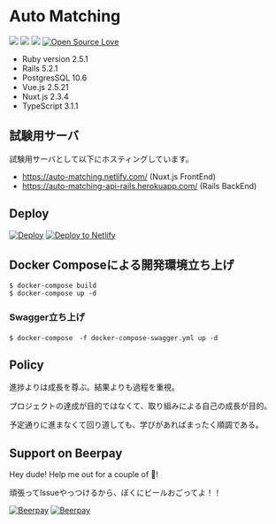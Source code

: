 Auto Matching
===

![](https://img.shields.io/github/issues/tsu-nera/auto-matching.svg)
![](https://img.shields.io/github/license/tsu-nera/auto-matching.svg)
![](https://img.shields.io/circleci/project/github/tsu-nera/auto-matching.svg)
[![Open Source Love](https://badges.frapsoft.com/os/v3/open-source.svg?v=103)](https://github.com/tsu-nera/auto-matching/)

- Ruby version 2.5.1
- Rails 5.2.1
- PostgresSQL  10.6
- Vue.js 2.5.21
- Nuxt.js 2.3.4
- TypeScript 3.1.1

## 試験用サーバ

試験用サーバとして以下にホスティングしています。

- https://auto-matching.netlify.com/ (Nuxt.js FrontEnd)
- https://auto-matching-api-rails.herokuapp.com/ (Rails BackEnd) 

## Deploy
 
[![Deploy](https://www.herokucdn.com/deploy/button.svg)](https://heroku.com/deploy?template=https://github.com/tsu-nera/auto-matching)
[![Deploy to Netlify](https://www.netlify.com/img/deploy/button.svg)](https://app.netlify.com/start/deploy?repository=https://github.com/tsu-nera/auto-matching)

## Docker Composeによる開発環境立ち上げ

```
$ docker-compose build
$ docker-compose up -d
```

### Swagger立ち上げ

```
$ docker-compose　-f docker-compose-swagger.yml up -d
```

## Policy

進捗よりは成長を尊ぶ。結果よりも過程を重視。

プロジェクトの達成が目的ではなくて、取り組みによる自己の成長が目的。

予定通りに進まなくて回り道しても、学びがあればまったく順調である。

## Support on Beerpay
Hey dude! Help me out for a couple of :beers:!

頑張ってIssueやっつけるから、ぼくにビールおごってよ！！

[![Beerpay](https://beerpay.io/tsu-nera/auto-matching/badge.svg?style=beer-square)](https://beerpay.io/tsu-nera/auto-matching)  [![Beerpay](https://beerpay.io/tsu-nera/auto-matching/make-wish.svg?style=flat-square)](https://beerpay.io/tsu-nera/auto-matching?focus=wish)
